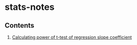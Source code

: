 # stats-notes

## Contents 
1. [Calculating power of t-test of regression slope coefficient](https://github.com/nayefahmad/stats-notes/blob/main/src/2022-03-28_power-of-test-of-regression-slope.md)
